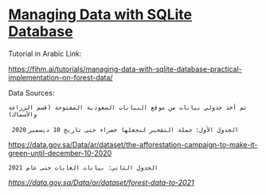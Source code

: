 # [Managing Data with SQLite Database](https://fihm.ai/tutorials/managing-data-with-sqlite-database-practical-implementation-on-forest-data/)


Tutorial in Arabic Link:

https://fihm.ai/tutorials/managing-data-with-sqlite-database-practical-implementation-on-forest-data/


Data Sources: 

`تم أخذ جدولي بيانات من موقع البيانات السعودية المفتوحة (قسم الزراعة والأسماك) `

` الجدول الأول: حملة التشجير لنجعلها خضراء حتى تاريخ 10 ديسمبر` 
`2020`

https://data.gov.sa/Data/ar/dataset/the-afforestation-campaign-to-make-it-green-until-december-10-2020

`الجدول الثاني: بيانات الغابات حتى عام 2021`

*https://data.gov.sa/Data/ar/dataset/forest-data-to-2021*

